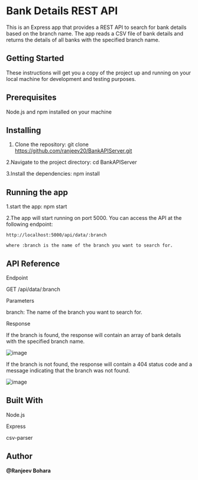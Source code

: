 # Bank Details REST API

This is an Express app that provides a REST API to search for bank details based on the branch name. The app reads a CSV file of bank details and returns the details of all banks with the specified branch name.

## Getting Started
These instructions will get you a copy of the project up and running on your local machine for development and testing purposes.

## Prerequisites
Node.js and npm installed on your machine

## Installing
1. Clone the repository:
    git clone https://github.com/ranjeev20/BankAPIServer.git
    
  2.Navigate to the project directory:
    cd BankAPIServer
    
  3.Install the dependencies:
    npm install

## Running the app
  1.start the app:
    npm start

  2.The app will start running on port 5000. 
   You can access the API at the following endpoint:
   
    http://localhost:5000/api/data/:branch
    
    where :branch is the name of the branch you want to search for.
  
## API Reference

 Endpoint
 
   GET /api/data/:branch
  
 Parameters
 
   branch: The name of the branch you want to search for.
   
   
 Response
 
  If the branch is found, the response will contain an array of bank details with the specified branch name.
  

![image](https://user-images.githubusercontent.com/91145878/216671871-03683f86-0bae-49fa-ace3-ce919c37c697.png)

  If the branch is not found, the response will contain a 404 status code and a message indicating that the branch was not found.

![image](https://user-images.githubusercontent.com/91145878/216672055-0b8cdfc0-3957-42ec-9de3-145447d877c7.png)

## Built With
  Node.js
  
  Express
  
  csv-parser
  
## Author

**@Ranjeev Bohara**

